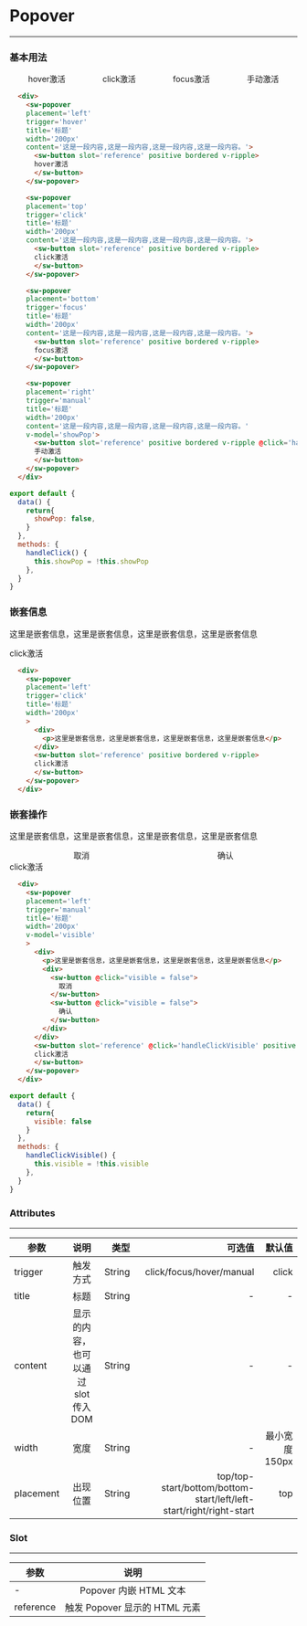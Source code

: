 # Popover
---
### 基本用法

<common-decorator>
  <div style='display: flex; justify-content: space-around; width: 100%;'>
    <sw-popover
    placement='left'
    trigger='hover'
    title='标题'
    width='200px'
    content='这是一段内容,这是一段内容,这是一段内容,这是一段内容。'>
      <sw-button slot='reference' positive bordered v-ripple>
      hover激活
      </sw-button>
    </sw-popover>
    <sw-popover
    placement='top'
    trigger='click'
    title='标题'
    width='200px'
    content='这是一段内容,这是一段内容,这是一段内容,这是一段内容。'>
      <sw-button slot='reference' positive bordered v-ripple>
      click激活
      </sw-button>
    </sw-popover>
    <sw-popover
    placement='bottom'
    trigger='focus'
    title='标题'
    width='200px'
    content='这是一段内容,这是一段内容,这是一段内容,这是一段内容。'>
      <sw-button slot='reference' positive bordered v-ripple>
      focus激活
      </sw-button>
    </sw-popover>
    <sw-popover
    placement='right'
    trigger='manual'
    title='标题'
    width='200px'
    content='这是一段内容,这是一段内容,这是一段内容,这是一段内容。'
    v-model='showPop'>
      <sw-button slot='reference' positive bordered v-ripple @click='handleClick'>
      手动激活
      </sw-button>
    </sw-popover>
  </div>
</common-decorator>

```html
  <div>
    <sw-popover
    placement='left'
    trigger='hover'
    title='标题'
    width='200px'
    content='这是一段内容,这是一段内容,这是一段内容,这是一段内容。'>
      <sw-button slot='reference' positive bordered v-ripple>
      hover激活
      </sw-button>
    </sw-popover>

    <sw-popover
    placement='top'
    trigger='click'
    title='标题'
    width='200px'
    content='这是一段内容,这是一段内容,这是一段内容,这是一段内容。'>
      <sw-button slot='reference' positive bordered v-ripple>
      click激活
      </sw-button>
    </sw-popover>

    <sw-popover
    placement='bottom'
    trigger='focus'
    title='标题'
    width='200px'
    content='这是一段内容,这是一段内容,这是一段内容,这是一段内容。'>
      <sw-button slot='reference' positive bordered v-ripple>
      focus激活
      </sw-button>
    </sw-popover>

    <sw-popover
    placement='right'
    trigger='manual'
    title='标题'
    width='200px'
    content='这是一段内容,这是一段内容,这是一段内容,这是一段内容。'
    v-model='showPop'>
      <sw-button slot='reference' positive bordered v-ripple @click='handleClick'>
      手动激活
      </sw-button>
    </sw-popover>
  </div>
```

```js
export default {
  data() {
    return{
      showPop: false,
    }
  },
  methods: {
    handleClick() {
      this.showPop = !this.showPop
    },
  }
}
```

### 嵌套信息
<common-decorator>
  <div>
    <sw-popover
    placement='left'
    trigger='click'
    title='标题'
    width='200px'
    >
      <div>
        <p>这里是嵌套信息，这里是嵌套信息，这里是嵌套信息，这里是嵌套信息</p>
      </div>
      <sw-button slot='reference' positive bordered v-ripple>
      click激活
      </sw-button>
    </sw-popover>
  </div>
</common-decorator>

```html
  <div>
    <sw-popover
    placement='left'
    trigger='click'
    title='标题'
    width='200px'
    >
      <div>
        <p>这里是嵌套信息，这里是嵌套信息，这里是嵌套信息，这里是嵌套信息</p>
      </div>
      <sw-button slot='reference' positive bordered v-ripple>
      click激活
      </sw-button>
    </sw-popover>
  </div>
```

### 嵌套操作

<common-decorator>
  <div>
    <sw-popover
    placement='left'
    trigger='manual'
    title='标题'
    width='200px'
    v-model='visible'
    >
      <div>
        <p>这里是嵌套信息，这里是嵌套信息，这里是嵌套信息，这里是嵌套信息</p>
        <div style='display: flex; justify-content: space-around; width: 100%;'>
          <sw-button @click="visible = false">
            取消
          </sw-button>
          <sw-button @click="visible = false">
            确认
          </sw-button>
        </div>
      </div>
      <sw-button slot='reference' @click='handleClickVisible' positive bordered v-ripple>
      click激活
      </sw-button>
    </sw-popover>
  </div>
</common-decorator>

<script>
export default {
  data() {
    return{
      showPop: false,
      visible: false
    }
  },
  methods: {
    handleClickVisible() {
      this.visible = !this.visible
    },
    handleClick() {
      this.showPop = !this.showPop
    },
  }
}
</script>

```html
  <div>
    <sw-popover
    placement='left'
    trigger='manual'
    title='标题'
    width='200px'
    v-model='visible'
    >
      <div>
        <p>这里是嵌套信息，这里是嵌套信息，这里是嵌套信息，这里是嵌套信息</p>
        <div>
          <sw-button @click="visible = false">
            取消
          </sw-button>
          <sw-button @click="visible = false">
            确认
          </sw-button>
        </div>
      </div>
      <sw-button slot='reference' @click='handleClickVisible' positive bordered v-ripple>
      click激活
      </sw-button>
    </sw-popover>
  </div>
```

```js
export default {
  data() {
    return{
      visible: false
    }
  },
  methods: {
    handleClickVisible() {
      this.visible = !this.visible
    },
  }
}
```

### Attributes
---

| 参数           | 说明          | 类型     | 可选值  | 默认值  |
| ------------- |:------------:| -------:|-------:|-------:|
| trigger       | 触发方式 | String | click/focus/hover/manual | click |
| title         | 标题    |   String | - | - |
| content       | 显示的内容，也可以通过 slot 传入 DOM   | String | - | - |
| width         | 宽度  | String | - | 最小宽度150px |
| placement     | 出现位置  | String | top/top-start/bottom/bottom-start/left/left-start/right/right-start | top |

### Slot
---
| 参数           | 说明          | 
| ------------- |:------------:|
| -           | Popover 内嵌 HTML 文本 | 
| reference   |  触发 Popover 显示的 HTML 元素   | 